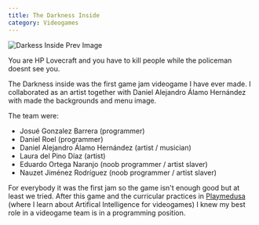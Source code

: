 ```yaml
---
title: The Darkness Inside
category: Videogames
---
```


![Darkess Inside Prev Image](https://img.itch.zone/aW1hZ2UvMzQ0NTUvMTQ4MTg5LnBuZw==/315x250%23c/ZKZ49b.png)

You are HP Lovecraft and you have to kill people while the policeman doesnt see you.

The Darkness inside was the first game jam videogame I have ever made. 
I collaborated as an artist together with Daniel Alejandro Álamo Hernández with made the backgrounds and menu image.

The team were:
- Josué Gonzalez Barrera (programmer)
- Daniel Roel (programmer)
- Daniel Alejandro Álamo Hernández (artist / musician)
- Laura del Pino Díaz (artist)
- Eduardo Ortega Naranjo (noob programmer / artist slaver)
- Nauzet Jiménez Rodríguez (noob programmer / artist slaver)

For everybody it was the first jam so the game isn't enough good but at least we tried.
After this game and the curricular practices in [Playmedusa](http://playmedusa.com/) (where I learn about Artifical Intelligence for videogames) I knew my best role in a videogame team is in a programming position.